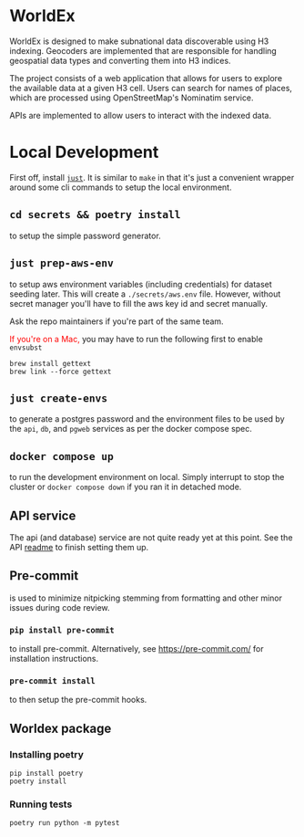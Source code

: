 # WorldEx

WorldEx is designed to make subnational data discoverable using H3 indexing. Geocoders are implemented that are responsible for handling geospatial data types and converting them into H3 indices.

The project consists of a web application that allows for users to explore the available data at a given H3 cell. Users can search for names of places, which are processed using OpenStreetMap's Nominatim service.

APIs are implemented to allow users to interact with the indexed data.

# Local Development

First off, install [`just`](https://github.com/casey/just#installation). It is similar to `make` in that it's just a convenient wrapper around some cli commands to setup the local environment.

## `cd secrets && poetry install`
to setup the simple password generator.

## `just prep-aws-env`
to setup aws environment variables (including credentials) for dataset seeding later. This will create a `./secrets/aws.env` file. However, without secret manager you'll have to fill the aws key id and secret manually.

Ask the repo maintainers if you're part of the same team.

<span style="color:red">If you're on a Mac,</span> you may have to run the following first to enable `envsubst`

```
brew install gettext
brew link --force gettext 
```

## `just create-envs`
to generate a postgres password and the environment files to be used by the `api`, `db`, and `pgweb` services as per the docker compose spec.

## `docker compose up`

to run the development environment on local. Simply interrupt to stop the cluster or `docker compose down` if you ran it in detached mode.

## API service
The api (and database) service are not quite ready yet at this point. See the API [readme](api/README.md) to finish setting them up.

## Pre-commit

is used to minimize nitpicking stemming from formatting and other minor issues during code review.

### `pip install pre-commit`

to install pre-commit. Alternatively, see https://pre-commit.com/ for installation instructions.

### `pre-commit install`

to then setup the pre-commit hooks.

## Worldex package

### Installing poetry

```
pip install poetry
poetry install
```

### Running tests

```
poetry run python -m pytest
```
